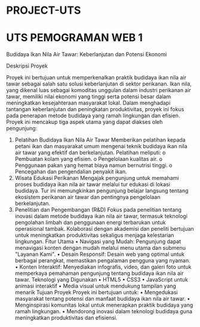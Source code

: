 # PROJECT-UTS
# UTS PEMOGRAMAN WEB 1
Budidaya Ikan Nila Air Tawar: Keberlanjutan dan Potensi Ekonomi

Deskripsi Proyek

Proyek ini bertujuan untuk memperkenalkan praktik budidaya ikan nila air tawar sebagai salah satu solusi keberlanjutan di sektor perikanan. Ikan nila, yang dikenal luas sebagai komoditas unggulan dalam industri perikanan air tawar, memiliki nilai ekonomi yang tinggi serta potensi besar dalam meningkatkan kesejahteraan masyarakat lokal. Dalam menghadapi tantangan keberlanjutan dan peningkatan produktivitas, proyek ini fokus pada penerapan metode budidaya yang ramah lingkungan dan efisien.
Proyek ini mencakup tiga aspek utama yang dapat diakses oleh pengunjung:
1.	Pelatihan Budidaya Ikan Nila Air Tawar
Memberikan pelatihan kepada petani ikan dan masyarakat umum mengenai teknik budidaya ikan nila air tawar yang efektif dan berkelanjutan. Pelatihan meliputi:
o	Pembuatan kolam yang efisien.
o	Pengelolaan kualitas air.
o	Penggunaan pakan yang hemat biaya namun bernutrisi tinggi.
o	Pencegahan dan pengendalian penyakit ikan.
2.	Wisata Edukasi Perikanan
Mengajak pengunjung untuk memahami proses budidaya ikan nila air tawar melalui tur edukasi di lokasi budidaya. Tur ini memungkinkan pengunjung belajar langsung tentang ekosistem perikanan air tawar dan pentingnya pengelolaan berkelanjutan.
3.	Penelitian dan Pengembangan (R&D)
Fokus pada penelitian tentang inovasi dalam metode budidaya ikan nila air tawar, termasuk teknologi pengolahan limbah dan penggunaan energi terbarukan untuk operasional tambak. Kolaborasi dengan akademisi dan peneliti bertujuan untuk meningkatkan produktivitas sekaligus menjaga kelestarian lingkungan.
Fitur Utama
•	Navigasi yang Mudah: Pengunjung dapat menavigasi konten dengan mudah melalui menu utama dan submenu "Layanan Kami".
•	Desain Responsif: Desain web yang optimal untuk berbagai perangkat, memastikan pengalaman pengguna yang nyaman.
•	Konten Interaktif: Menyediakan infografis, video, dan galeri foto untuk memperkaya pemahaman pengunjung tentang budidaya ikan nila air tawar.
Teknologi yang Digunakan
•	HTML5
•	CSS3
•	JavaScript untuk animasi interaktif
•	Media visual untuk mendukung tampilan yang menarik
Tujuan Proyek
Proyek ini bertujuan untuk:
•	Mengedukasi masyarakat tentang potensi dan manfaat budidaya ikan nila air tawar.
•	Menginspirasi komunitas lokal untuk menerapkan praktik budidaya yang ramah lingkungan.
•	Mendorong inovasi dalam teknologi budidaya guna meningkatkan produktivitas dan efisiensi.
